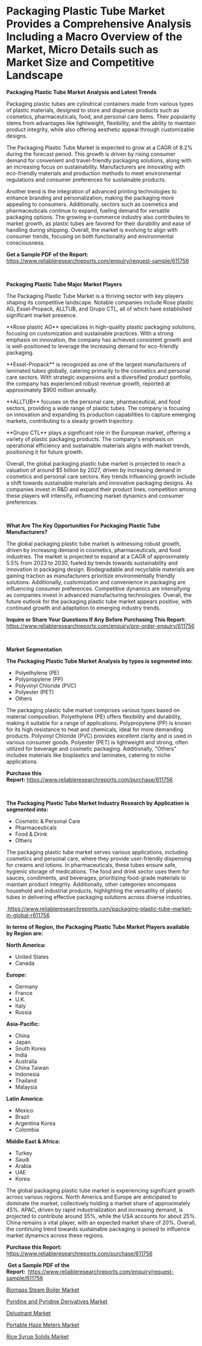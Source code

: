 <p><h1>Packaging Plastic Tube Market Provides a Comprehensive Analysis Including a Macro Overview of the Market, Micro Details such as Market Size and Competitive Landscape</h1></p><p><strong>Packaging Plastic Tube Market Analysis and Latest Trends</strong></p>
<p><p>Packaging plastic tubes are cylindrical containers made from various types of plastic materials, designed to store and dispense products such as cosmetics, pharmaceuticals, food, and personal care items. Their popularity stems from advantages like lightweight, flexibility, and the ability to maintain product integrity, while also offering aesthetic appeal through customizable designs.</p><p>The Packaging Plastic Tube Market is expected to grow at a CAGR of 8.2% during the forecast period. This growth is driven by rising consumer demand for convenient and travel-friendly packaging solutions, along with an increasing focus on sustainability. Manufacturers are innovating with eco-friendly materials and production methods to meet environmental regulations and consumer preferences for sustainable products.</p><p>Another trend is the integration of advanced printing technologies to enhance branding and personalization, making the packaging more appealing to consumers. Additionally, sectors such as cosmetics and pharmaceuticals continue to expand, fueling demand for versatile packaging options. The growing e-commerce industry also contributes to market growth, as plastic tubes are favored for their durability and ease of handling during shipping. Overall, the market is evolving to align with consumer trends, focusing on both functionality and environmental consciousness.</p></p>
<p><strong>Get a Sample PDF of the Report:&nbsp;</strong> <a href="https://www.reliableresearchreports.com/enquiry/request-sample/611756?utm_campaign=16&utm_medium=2&utm_source=Github&utm_content=ia&utm_term=30012025&utm_id=packaging-plastic-tube">https://www.reliableresearchreports.com/enquiry/request-sample/611756</a></p>
<p>&nbsp;</p>
<p><strong>Packaging Plastic Tube Major Market Players</strong></p>
<p><p>The Packaging Plastic Tube Market is a thriving sector with key players shaping its competitive landscape. Notable companies include Rose plastic AG, Essel-Propack, ALLTUB, and Grupo CTL, all of which have established significant market presence.</p><p>**Rose plastic AG** specializes in high-quality plastic packaging solutions, focusing on customization and sustainable practices. With a strong emphasis on innovation, the company has achieved consistent growth and is well-positioned to leverage the increasing demand for eco-friendly packaging.</p><p>**Essel-Propack** is recognized as one of the largest manufacturers of laminated tubes globally, catering primarily to the cosmetics and personal care sectors. With strategic expansions and a diversified product portfolio, the company has experienced robust revenue growth, reported at approximately $900 million annually.</p><p>**ALLTUB** focuses on the personal care, pharmaceutical, and food sectors, providing a wide range of plastic tubes. The company is focusing on innovation and expanding its production capabilities to capture emerging markets, contributing to a steady growth trajectory.</p><p>**Grupo CTL** plays a significant role in the European market, offering a variety of plastic packaging products. The company's emphasis on operational efficiency and sustainable materials aligns with market trends, positioning it for future growth.</p><p>Overall, the global packaging plastic tube market is projected to reach a valuation of around $5 billion by 2027, driven by increasing demand in cosmetics and personal care sectors. Key trends influencing growth include a shift towards sustainable materials and innovative packaging designs. As companies invest in R&D and expand their product lines, competition among these players will intensify, influencing market dynamics and consumer preferences.</p></p>
<p>&nbsp;</p>
<p><strong>What Are The Key Opportunities For Packaging Plastic Tube Manufacturers?</strong></p>
<p><p>The global packaging plastic tube market is witnessing robust growth, driven by increasing demand in cosmetics, pharmaceuticals, and food industries. The market is projected to expand at a CAGR of approximately 5.5% from 2023 to 2030, fueled by trends towards sustainability and innovation in packaging design. Biodegradable and recyclable materials are gaining traction as manufacturers prioritize environmentally friendly solutions. Additionally, customization and convenience in packaging are influencing consumer preferences. Competitive dynamics are intensifying as companies invest in advanced manufacturing technologies. Overall, the future outlook for the packaging plastic tube market appears positive, with continued growth and adaptation to emerging industry trends.</p></p>
<p><strong>Inquire or Share Your Questions If Any Before Purchasing This Report:</strong> <a href="https://www.reliableresearchreports.com/enquiry/pre-order-enquiry/611756?utm_campaign=16&utm_medium=2&utm_source=Github&utm_content=ia&utm_term=30012025&utm_id=packaging-plastic-tube">https://www.reliableresearchreports.com/enquiry/pre-order-enquiry/611756</a></p>
<p>&nbsp;</p>
<p><strong>Market Segmentation</strong></p>
<p><strong>The Packaging Plastic Tube Market Analysis by types is segmented into:</strong></p>
<p><ul><li>Polyethylene (PE)</li><li>Polypropylene (PP)</li><li>Polyvinyl Chloride (PVC)</li><li>Polyester (PET)</li><li>Others</li></ul></p>
<p><p>The packaging plastic tube market comprises various types based on material composition. Polyethylene (PE) offers flexibility and durability, making it suitable for a range of applications. Polypropylene (PP) is known for its high resistance to heat and chemicals, ideal for more demanding products. Polyvinyl Chloride (PVC) provides excellent clarity and is used in various consumer goods. Polyester (PET) is lightweight and strong, often utilized for beverage and cosmetic packaging. Additionally, "Others" includes materials like bioplastics and laminates, catering to niche applications.</p></p>
<p><strong>Purchase this Report:&nbsp;</strong><a href="https://www.reliableresearchreports.com/purchase/611756?utm_campaign=16&utm_medium=2&utm_source=Github&utm_content=ia&utm_term=30012025&utm_id=packaging-plastic-tube">https://www.reliableresearchreports.com/purchase/611756</a></p>
<p>&nbsp;</p>
<p><strong>The Packaging Plastic Tube Market Industry Research by Application is segmented into:</strong></p>
<p><ul><li>Cosmetic & Personal Care</li><li>Pharmaceuticals</li><li>Food & Drink</li><li>Others</li></ul></p>
<p><p>The packaging plastic tube market serves various applications, including cosmetics and personal care, where they provide user-friendly dispensing for creams and lotions. In pharmaceuticals, these tubes ensure safe, hygienic storage of medications. The food and drink sector uses them for sauces, condiments, and beverages, prioritizing food-grade materials to maintain product integrity. Additionally, other categories encompass household and industrial products, highlighting the versatility of plastic tubes in delivering effective packaging solutions across diverse industries.</p></p>
<p><a href="https://www.reliableresearchreports.com/packaging-plastic-tube-market-in-global-r611756?utm_campaign=16&utm_medium=2&utm_source=Github&utm_content=ia&utm_term=30012025&utm_id=packaging-plastic-tube">&nbsp;https://www.reliableresearchreports.com/packaging-plastic-tube-market-in-global-r611756</a></p>
<p><strong>In terms of Region, the Packaging Plastic Tube Market Players available by Region are:</strong></p>
<p>
    <p> <strong> North America: </strong>
        <ul>
            <li>United States</li>
            <li>Canada</li>
        </ul>
        </p> 
    <p> <strong> Europe: </strong>
        <ul>
            <li>Germany</li>
            <li>France</li>
            <li>U.K.</li>
            <li>Italy</li>
            <li>Russia</li>
        </ul>
        </p> 
    <p> <strong> Asia-Pacific: </strong>
        <ul>
            <li>China</li>
            <li>Japan</li>
            <li>South Korea</li>
            <li>India</li>
            <li>Australia</li>
            <li>China Taiwan</li>
            <li>Indonesia</li>
            <li>Thailand</li>
            <li>Malaysia</li>
        </ul>
        </p> 
    <p> <strong> Latin America: </strong>
        <ul>
            <li>Mexico</li>
            <li>Brazil</li>
            <li>Argentina Korea</li>
            <li>Colombia</li>
        </ul>
        </p> 
    <p> <strong> Middle East & Africa: </strong>
        <ul>
            <li>Turkey</li>
            <li>Saudi</li>
            <li>Arabia</li>
            <li>UAE</li>
            <li>Korea</li>
        </ul>
    </p>
    </p>
<p><p>The global packaging plastic tube market is experiencing significant growth across various regions. North America and Europe are anticipated to dominate the market, collectively holding a market share of approximately 45%. APAC, driven by rapid industrialization and increasing demand, is projected to contribute around 35%, while the USA accounts for about 25%. China remains a vital player, with an expected market share of 20%. Overall, the continuing trend towards sustainable packaging is poised to influence market dynamics across these regions.</p></p>
<p><strong>Purchase this Report: </strong><a href="https://www.reliableresearchreports.com/purchase/611756?utm_campaign=16&utm_medium=2&utm_source=Github&utm_content=ia&utm_term=30012025&utm_id=packaging-plastic-tube">https://www.reliableresearchreports.com/purchase/611756</a></p>
<p>&nbsp;<strong>Get a Sample PDF of the Report:&nbsp;&nbsp;</strong><a href="https://www.reliableresearchreports.com/enquiry/request-sample/611756?utm_campaign=16&utm_medium=2&utm_source=Github&utm_content=ia&utm_term=30012025&utm_id=packaging-plastic-tube">https://www.reliableresearchreports.com/enquiry/request-sample/611756</a></p>
<p><strong></strong></p>
<p><p><a href="https://www.linkedin.com/pulse/biomass-steam-boiler-market-report-in-depth-analysis-87-cagr-fjarf?utm_campaign=16&utm_medium=2&utm_source=Github&utm_content=ia&utm_term=30012025&utm_id=packaging-plastic-tube">Biomass Steam Boiler Market</a></p><p><a href="https://github.com/zurubting/Market-Research-Report-List-1/blob/main/pyridine-and-pyridine-derivatives-market.md?utm_campaign=16&utm_medium=2&utm_source=Github&utm_content=ia&utm_term=30012025&utm_id=packaging-plastic-tube">Pyridine and Pyridine Derivatives Market</a></p><p><a href="https://www.linkedin.com/pulse/delustrant-market-trend-analysis-reveals-rapid-growth-mtjhc?utm_campaign=16&utm_medium=2&utm_source=Github&utm_content=ia&utm_term=30012025&utm_id=packaging-plastic-tube">Delustrant Market</a></p><p><a href="https://www.linkedin.com/pulse/analyzing-portable-haze-meters-market-2025-2032-comprehensive-irmge?utm_campaign=16&utm_medium=2&utm_source=Github&utm_content=ia&utm_term=30012025&utm_id=packaging-plastic-tube">Portable Haze Meters Market</a></p><p><a href="https://github.com/vimar16th/Market-Research-Report-List-7/blob/main/rice-syrup-solids-market.md?utm_campaign=16&utm_medium=2&utm_source=Github&utm_content=ia&utm_term=30012025&utm_id=packaging-plastic-tube">Rice Syrup Solids Market</a></p></p>